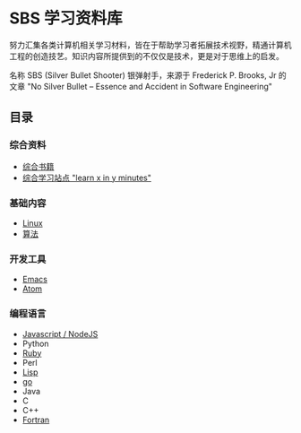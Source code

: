 # SBS 学习资料库

努力汇集各类计算机相关学习材料，皆在于帮助学习者拓展技术视野，精通计算机工程的创造技艺。知识内容所提供到的不仅仅是技术，更是对于思维上的启发。

名称 SBS (Silver Bullet Shooter) 银弹射手，来源于 Frederick P. Brooks, Jr 的文章 "No Silver Bullet – Essence and Accident in Software Engineering"

## 目录

### 综合资料

* [综合书籍](./general/books.md)
* [综合学习站点 "learn x in y minutes"](https://learnxinyminutes.com/)

### 基础内容

* [Linux](./linux/index.md)
* [算法](./algorithm/index.md)

### 开发工具

* [Emacs](./tools/index.md#Emacs)
* [Atom](./tools/index.md#Atom)

### 编程语言

* [Javascript / NodeJS](./js/index.md)
* Python
* [Ruby](./ruby/index.md)
* Perl
* [Lisp](./lisp/index.md)
* [go](./go/index.md)
* Java
* C
* C++
* [Fortran](./fortran/index.md)
